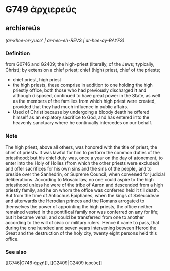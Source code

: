 # G749 ἀρχιερεύς

## archiereús

_(ar-khee-er-yuce' | ar-hee-eh-REVS | ar-hee-ay-RAYFS)_

### Definition

from G0746 and G2409; the high-priest (literally, of the Jews; typically, Christ); by extension a chief priest; chief (high) priest, chief of the priests; 

- chief priest, high priest
- the high priests, these comprise in addition to one holding the high priestly office, both those who had previously discharged it and although disposed, continued to have great power in the State, as well as the members of the families from which high priest were created, provided that they had much influence in public affairs.
- Used of Christ because by undergoing a bloody death he offered himself as an expiatory sacrifice to God, and has entered into the heavenly sanctuary where he continually intercedes on our behalf.

### Note

The high priest, above all others, was honored with the title of priest, the chief of priests. It was lawful for him to perform the common duties of the priesthood; but his chief duty was, once a year on the day of atonement, to enter into the Holy of Holies (from which the other priests were excluded) and offer sacrifices for his own sins and the sins of the people, and to preside over the Sanhedrin, or Supreme Council, when convened for judicial deliberations. According to Mosaic law, no one could aspire to the high priesthood unless he were of the tribe of Aaron and descended from a high priestly family, and he on whom the office was conferred held it till death. But from the time of Antiochus Epiphanes, when the kings of Seleucideae and afterwards the Herodian princes and the Romans arrogated to themselves the power of appointing the high priests, the office neither remained vested in the pontifical family nor was conferred on any for life; but it became venal, and could be transferred from one to another according to the will of civic or military rulers. Hence it came to pass, that during the one hundred and seven years intervening between Herod the Great and the destruction of the holy city, twenty eight persons held this office.

### See also

[[G746|G746 ἀρχή]], [[G2409|G2409 ἱερεύς]]
